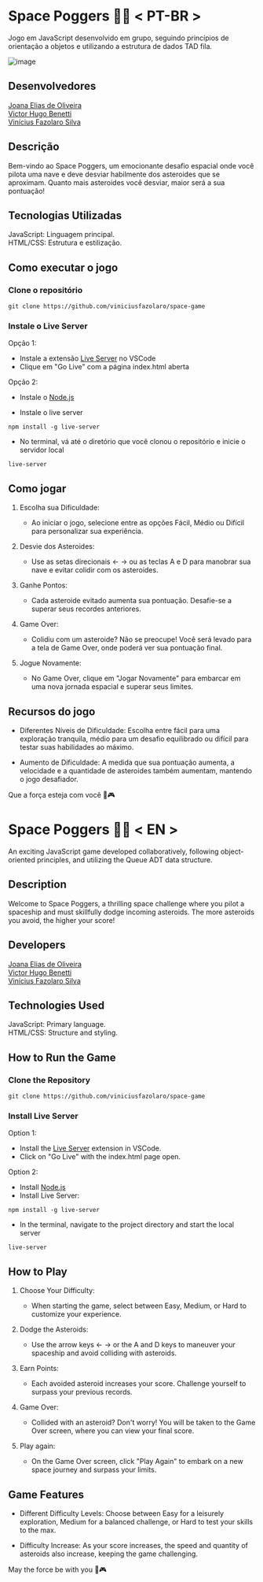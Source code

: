 # Space Poggers 🚀💥 < PT-BR >
Jogo em JavaScript desenvolvido em grupo, seguindo princípios de orientação a objetos e utilizando a estrutura de dados TAD fila.

![image](https://github.com/viniciusfazolaro/space-game/assets/140013851/4df6d5cd-94ae-40e0-a43c-d0b48dfe2812)

## Desenvolvedores

[Joana Elias de Oliveira](https://github.com/joana-elias-oliveira) <br>
[Victor Hugo Benetti](https://github.com/vicbenetti) <br>
[Vinícius Fazolaro Silva](https://github.com/viniciusfazolaro) <br>

## Descrição
Bem-vindo ao Space Poggers, um emocionante desafio espacial onde você pilota uma nave e deve desviar habilmente dos asteroides que se aproximam. Quanto mais asteroides você desviar, maior será a sua pontuação!

## Tecnologias Utilizadas
JavaScript: Linguagem principal. <br>
HTML/CSS: Estrutura e estilização.

## Como executar o jogo

### Clone o repositório

`git clone https://github.com/viniciusfazolaro/space-game`

### Instale o Live Server

Opção 1:

- Instale a extensão [Live Server](https://marketplace.visualstudio.com/items?itemName=ritwickdey.LiveServer) no VSCode
- Clique em "Go Live" com a página index.html aberta

Opção 2:

- Instale o [Node.js](https://nodejs.org/en)
  
- Instale o live server

`npm install -g live-server`

- No terminal, vá até o diretório que você clonou o repositório e inicie o servidor local

`live-server`

## Como jogar

1. Escolha sua Dificuldade:
   - Ao iniciar o jogo, selecione entre as opções Fácil, Médio ou Difícil para personalizar sua experiência.

2. Desvie dos Asteroides:
   - Use as setas direcionais ← → ou as teclas A e D para manobrar sua nave e evitar colidir com os asteroides.

3. Ganhe Pontos:
   - Cada asteroide evitado aumenta sua pontuação. Desafie-se a superar seus recordes anteriores.
   
4. Game Over:
   - Colidiu com um asteroide? Não se preocupe! Você será levado para a tela de Game Over, onde poderá ver sua pontuação final.
     
5. Jogue Novamente:
   - No Game Over, clique em "Jogar Novamente" para embarcar em uma nova jornada espacial e superar seus limites.

## Recursos do jogo

- Diferentes Níveis de Dificuldade: Escolha entre fácil para uma exploração tranquila, médio para um desafio equilibrado ou difícil para testar suas habilidades ao máximo.

- Aumento de Dificuldade: A medida que sua pontuação aumenta, a velocidade e a quantidade de asteroides também aumentam, mantendo o jogo desafiador.

Que a força esteja com você 🌌🎮

# Space Poggers 🚀💥 < EN >
An exciting JavaScript game developed collaboratively, following object-oriented principles, and utilizing the Queue ADT data structure.

## Description
Welcome to Space Poggers, a thrilling space challenge where you pilot a spaceship and must skillfully dodge incoming asteroids. The more asteroids you avoid, the higher your score!

## Developers

[Joana Elias de Oliveira](https://github.com/joana-elias-oliveira) <br>
[Victor Hugo Benetti](https://github.com/vicbenetti) <br>
[Vinícius Fazolaro Silva](https://github.com/viniciusfazolaro) <br>

## Technologies Used
JavaScript: Primary language. <br>
HTML/CSS: Structure and styling.

## How to Run the Game

### Clone the Repository

`git clone https://github.com/viniciusfazolaro/space-game`

### Install Live Server

Option 1:

- Install the [Live Server](https://marketplace.visualstudio.com/items?itemName=ritwickdey.LiveServer) extension in VSCode.
- Click on "Go Live" with the index.html page open.

Option 2:

- Install [Node.js](https://nodejs.org/en)
- Install Live Server:

`npm install -g live-server`

- In the terminal, navigate to the project directory and start the local server

`live-server`

## How to Play

1. Choose Your Difficulty:
   - When starting the game, select between Easy, Medium, or Hard to customize your experience.

2. Dodge the Asteroids:
   - Use the arrow keys ← → or the A and D keys to maneuver your spaceship and avoid colliding with asteroids.

3. Earn Points:
   - Each avoided asteroid increases your score. Challenge yourself to surpass your previous records.
   
4. Game Over:
   - Collided with an asteroid? Don't worry! You will be taken to the Game Over screen, where you can view your final score.
     
5. Play again:
   - On the Game Over screen, click "Play Again" to embark on a new space journey and surpass your limits.

## Game Features

- Different Difficulty Levels: Choose between Easy for a leisurely exploration, Medium for a balanced challenge, or Hard to test your skills to the max.

- Difficulty Increase: As your score increases, the speed and quantity of asteroids also increase, keeping the game challenging.

May the force be with you 🌌🎮
